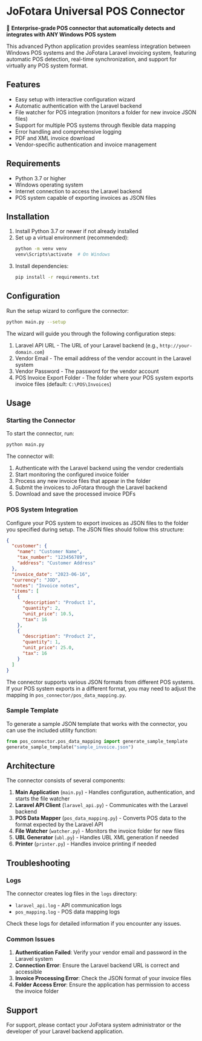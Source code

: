 # JoFotara Universal POS Connector

🚀 **Enterprise-grade POS connector that automatically detects and integrates with ANY Windows POS system**

This advanced Python application provides seamless integration between Windows POS systems and the JoFotara Laravel invoicing system, featuring automatic POS detection, real-time synchronization, and support for virtually any POS system format.

## Features

- Easy setup with interactive configuration wizard
- Automatic authentication with the Laravel backend
- File watcher for POS integration (monitors a folder for new invoice JSON files)
- Support for multiple POS systems through flexible data mapping
- Error handling and comprehensive logging
- PDF and XML invoice download
- Vendor-specific authentication and invoice management

## Requirements

- Python 3.7 or higher
- Windows operating system
- Internet connection to access the Laravel backend
- POS system capable of exporting invoices as JSON files

## Installation

1. Install Python 3.7 or newer if not already installed
2. Set up a virtual environment (recommended):
   ```bash
   python -m venv venv
   venv\Scripts\activate  # On Windows
   ```
3. Install dependencies:
   ```bash
   pip install -r requirements.txt
   ```

## Configuration

Run the setup wizard to configure the connector:

```bash
python main.py --setup
```

The wizard will guide you through the following configuration steps:

1. Laravel API URL - The URL of your Laravel backend (e.g., `http://your-domain.com`)
2. Vendor Email - The email address of the vendor account in the Laravel system
3. Vendor Password - The password for the vendor account
4. POS Invoice Export Folder - The folder where your POS system exports invoice files (default: `C:\POS\Invoices`)

## Usage

### Starting the Connector

To start the connector, run:

```bash
python main.py
```

The connector will:
1. Authenticate with the Laravel backend using the vendor credentials
2. Start monitoring the configured invoice folder
3. Process any new invoice files that appear in the folder
4. Submit the invoices to JoFotara through the Laravel backend
5. Download and save the processed invoice PDFs

### POS System Integration

Configure your POS system to export invoices as JSON files to the folder you specified during setup. The JSON files should follow this structure:

```json
{
  "customer": {
    "name": "Customer Name",
    "tax_number": "123456789",
    "address": "Customer Address"
  },
  "invoice_date": "2023-06-16",
  "currency": "JOD",
  "notes": "Invoice notes",
  "items": [
    {
      "description": "Product 1",
      "quantity": 2,
      "unit_price": 10.5,
      "tax": 16
    },
    {
      "description": "Product 2",
      "quantity": 1,
      "unit_price": 25.0,
      "tax": 16
    }
  ]
}
```

The connector supports various JSON formats from different POS systems. If your POS system exports in a different format, you may need to adjust the mapping in `pos_connector/pos_data_mapping.py`.

### Sample Template

To generate a sample JSON template that works with the connector, you can use the included utility function:

```python
from pos_connector.pos_data_mapping import generate_sample_template
generate_sample_template("sample_invoice.json")
```

## Architecture

The connector consists of several components:

1. **Main Application** (`main.py`) - Handles configuration, authentication, and starts the file watcher
2. **Laravel API Client** (`laravel_api.py`) - Communicates with the Laravel backend
3. **POS Data Mapper** (`pos_data_mapping.py`) - Converts POS data to the format expected by the Laravel API
4. **File Watcher** (`watcher.py`) - Monitors the invoice folder for new files
5. **UBL Generator** (`ubl.py`) - Handles UBL XML generation if needed
6. **Printer** (`printer.py`) - Handles invoice printing if needed

## Troubleshooting

### Logs

The connector creates log files in the `logs` directory:

- `laravel_api.log` - API communication logs
- `pos_mapping.log` - POS data mapping logs

Check these logs for detailed information if you encounter any issues.

### Common Issues

1. **Authentication Failed**: Verify your vendor email and password in the Laravel system
2. **Connection Error**: Ensure the Laravel backend URL is correct and accessible
3. **Invoice Processing Error**: Check the JSON format of your invoice files
4. **Folder Access Error**: Ensure the application has permission to access the invoice folder

## Support

For support, please contact your JoFotara system administrator or the developer of your Laravel backend application.
